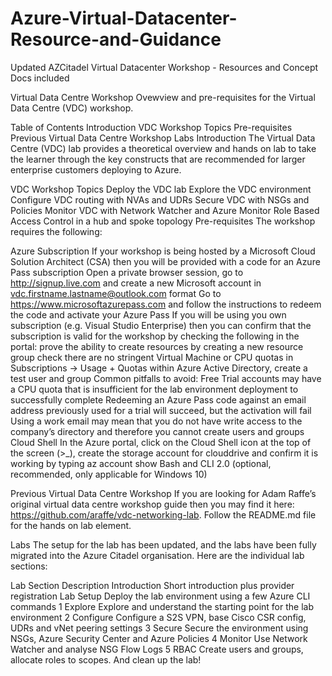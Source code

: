 # Azure-Virtual-Datacenter-Resource-and-Guidance
Updated AZCitadel Virtual Datacenter Workshop - Resources and Concept Docs included 

Virtual Data Centre Workshop
Ovewview and pre-requisites for the Virtual Data Centre (VDC) workshop.

Table of Contents
Introduction
VDC Workshop Topics
Pre-requisites
Previous Virtual Data Centre Workshop
Labs
Introduction
The Virtual Data Centre (VDC) lab provides a theoretical overview and hands on lab to take the learner through the key constructs that are recommended for larger enterprise customers deploying to Azure.

VDC Workshop Topics
Deploy the VDC lab
Explore the VDC environment
Configure VDC routing with NVAs and UDRs
Secure VDC with NSGs and Policies
Monitor VDC with Network Watcher and Azure Monitor
Role Based Access Control in a hub and spoke topology
Pre-requisites
The workshop requires the following:

Azure Subscription
If your workshop is being hosted by a Microsoft Cloud Solution Architect (CSA) then you will be provided with a code for an Azure Pass subscription
Open a private browser session, go to http://signup.live.com and create a new Microsoft account in vdc.firstname.lastname@outlook.com format
Go to https://www.microsoftazurepass.com and follow the instructions to redeem the code and activate your Azure Pass
If you will be using you own subscription (e.g. Visual Studio Enterprise) then you can confirm that the subscription is valid for the workshop by checking the following in the portal:
prove the ability to create resources by creating a new resource group
check there are no stringent Virtual Machine or CPU quotas in Subscriptions -> Usage + Quotas
within Azure Active Directory, create a test user and group
Common pitfalls to avoid:
Free Trial accounts may have a CPU quota that is insufficient for the lab environment deployment to successfully complete
Redeeming an Azure Pass code against an email address previously used for a trial will succeed, but the activation will fail
Using a work email may mean that you do not have write access to the company’s directory and therefore you cannot create users and groups
Cloud Shell
In the Azure portal, click on the Cloud Shell icon at the top of the screen (>_), create the storage account for clouddrive and confirm it is working by typing az account show
Bash and CLI 2.0 (optional, recommended, only applicable for Windows 10)

Previous Virtual Data Centre Workshop
If you are looking for Adam Raffe’s original virtual data centre workshop guide then you may find it here: https://github.com/araffe/vdc-networking-lab. Follow the README.md file for the hands on lab element.

Labs
The setup for the lab has been updated, and the labs have been fully migrated into the Azure Citadel organisation. Here are the individual lab sections:

Lab	Section	Description
 	Introduction	Short introduction plus provider registration
 	Lab Setup	Deploy the lab environment using a few Azure CLI commands
1	Explore	Explore and understand the starting point for the lab environment
2	Configure	Configure a S2S VPN, base Cisco CSR config, UDRs and vNet peering settings
3	Secure	Secure the environment using NSGs, Azure Security Center and Azure Policies
4	Monitor	Use Network Watcher and analyse NSG Flow Logs
5	RBAC	Create users and groups, allocate roles to scopes. And clean up the lab!
